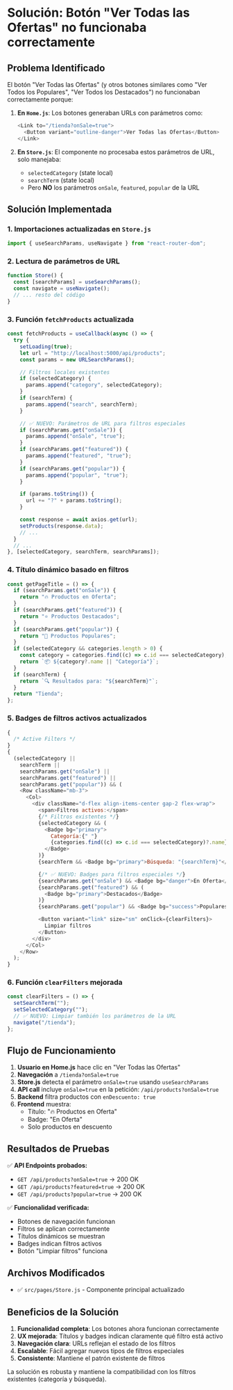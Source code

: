 # Solución: Botón "Ver Todas las Ofertas" no funcionaba correctamente

## Problema Identificado

El botón "Ver Todas las Ofertas" (y otros botones similares como "Ver Todos los Populares", "Ver Todos los Destacados") no funcionaban correctamente porque:

1. **En `Home.js`**: Los botones generaban URLs con parámetros como:

   ```javascript
   <Link to="/tienda?onSale=true">
     <Button variant="outline-danger">Ver Todas las Ofertas</Button>
   </Link>
   ```

2. **En `Store.js`**: El componente no procesaba estos parámetros de URL, solo manejaba:
   - `selectedCategory` (state local)
   - `searchTerm` (state local)
   - Pero **NO** los parámetros `onSale`, `featured`, `popular` de la URL

## Solución Implementada

### 1. Importaciones actualizadas en `Store.js`

```javascript
import { useSearchParams, useNavigate } from "react-router-dom";
```

### 2. Lectura de parámetros de URL

```javascript
function Store() {
  const [searchParams] = useSearchParams();
  const navigate = useNavigate();
  // ... resto del código
}
```

### 3. Función `fetchProducts` actualizada

```javascript
const fetchProducts = useCallback(async () => {
  try {
    setLoading(true);
    let url = "http://localhost:5000/api/products";
    const params = new URLSearchParams();

    // Filtros locales existentes
    if (selectedCategory) {
      params.append("category", selectedCategory);
    }
    if (searchTerm) {
      params.append("search", searchTerm);
    }

    // ✅ NUEVO: Parámetros de URL para filtros especiales
    if (searchParams.get("onSale")) {
      params.append("onSale", "true");
    }
    if (searchParams.get("featured")) {
      params.append("featured", "true");
    }
    if (searchParams.get("popular")) {
      params.append("popular", "true");
    }

    if (params.toString()) {
      url += "?" + params.toString();
    }

    const response = await axios.get(url);
    setProducts(response.data);
    // ...
  }
  // ...
}, [selectedCategory, searchTerm, searchParams]);
```

### 4. Título dinámico basado en filtros

```javascript
const getPageTitle = () => {
  if (searchParams.get("onSale")) {
    return "🔥 Productos en Oferta";
  }
  if (searchParams.get("featured")) {
    return "⭐ Productos Destacados";
  }
  if (searchParams.get("popular")) {
    return "👑 Productos Populares";
  }
  if (selectedCategory && categories.length > 0) {
    const category = categories.find((c) => c.id === selectedCategory);
    return `📦 ${category?.name || "Categoría"}`;
  }
  if (searchTerm) {
    return `🔍 Resultados para: "${searchTerm}"`;
  }
  return "Tienda";
};
```

### 5. Badges de filtros activos actualizados

```javascript
{
  /* Active Filters */
}
{
  (selectedCategory ||
    searchTerm ||
    searchParams.get("onSale") ||
    searchParams.get("featured") ||
    searchParams.get("popular")) && (
    <Row className="mb-3">
      <Col>
        <div className="d-flex align-items-center gap-2 flex-wrap">
          <span>Filtros activos:</span>
          {/* Filtros existentes */}
          {selectedCategory && (
            <Badge bg="primary">
              Categoría:{" "}
              {categories.find((c) => c.id === selectedCategory)?.name}
            </Badge>
          )}
          {searchTerm && <Badge bg="primary">Búsqueda: "{searchTerm}"</Badge>}

          {/* ✅ NUEVO: Badges para filtros especiales */}
          {searchParams.get("onSale") && <Badge bg="danger">En Oferta</Badge>}
          {searchParams.get("featured") && (
            <Badge bg="primary">Destacados</Badge>
          )}
          {searchParams.get("popular") && <Badge bg="success">Populares</Badge>}

          <Button variant="link" size="sm" onClick={clearFilters}>
            Limpiar filtros
          </Button>
        </div>
      </Col>
    </Row>
  );
}
```

### 6. Función `clearFilters` mejorada

```javascript
const clearFilters = () => {
  setSearchTerm("");
  setSelectedCategory("");
  // ✅ NUEVO: Limpiar también los parámetros de la URL
  navigate("/tienda");
};
```

## Flujo de Funcionamiento

1. **Usuario en Home.js** hace clic en "Ver Todas las Ofertas"
2. **Navegación** a `/tienda?onSale=true`
3. **Store.js** detecta el parámetro `onSale=true` usando `useSearchParams`
4. **API call** incluye `onSale=true` en la petición: `/api/products?onSale=true`
5. **Backend** filtra productos con `enDescuento: true`
6. **Frontend** muestra:
   - Título: "🔥 Productos en Oferta"
   - Badge: "En Oferta"
   - Solo productos en descuento

## Resultados de Pruebas

✅ **API Endpoints probados:**

- `GET /api/products?onSale=true` → 200 OK
- `GET /api/products?featured=true` → 200 OK
- `GET /api/products?popular=true` → 200 OK

✅ **Funcionalidad verificada:**

- Botones de navegación funcionan
- Filtros se aplican correctamente
- Títulos dinámicos se muestran
- Badges indican filtros activos
- Botón "Limpiar filtros" funciona

## Archivos Modificados

- ✅ `src/pages/Store.js` - Componente principal actualizado

## Beneficios de la Solución

1. **Funcionalidad completa**: Los botones ahora funcionan correctamente
2. **UX mejorada**: Títulos y badges indican claramente qué filtro está activo
3. **Navegación clara**: URLs reflejan el estado de los filtros
4. **Escalable**: Fácil agregar nuevos tipos de filtros especiales
5. **Consistente**: Mantiene el patrón existente de filtros

La solución es robusta y mantiene la compatibilidad con los filtros existentes (categoría y búsqueda).
